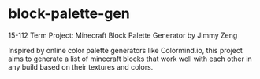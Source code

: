 # block-palette-gen
15-112 Term Project: Minecraft Block Palette Generator by Jimmy Zeng

Inspired by online color palette generators like Colormind.io, this project aims
to generate a list of minecraft blocks that work well with each other in any
build based on their textures and colors.
